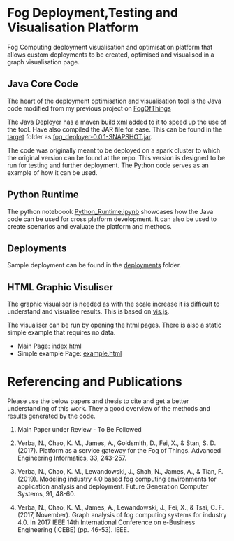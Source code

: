 # Fog Deployment,Testing and Visualisation Platform

Fog Computing deployment visualisation and optimisation platform that allows custom deployments to be created, optimised and visualised in a graph visualisation page.

## Java Core Code

The heart of the deployment optimisation and visualisation tool is the Java code modified from my previous project on [FogOfThings](https://github.com/nandor1992/FogOfThings)

The Java Deployer has a maven build xml added to it to speed up the use of the tool. Have also compiled the JAR file for ease.
This can be found in the [target](/JavaDeployer/target) folder as [fog_deployer-0.0.1-SNAPSHOT.jar](/JavaDeployer/target/fog_deployer-0.0.1-SNAPSHOT.jar).

The code was originally meant to be deployed on a spark cluster to which the original version can be found at the repo.
This version is designed to be run for testing and further deployment. The Python code serves as an example of how it can be used.

## Python Runtime

The python noteboook [Python_Runtime.ipynb](/Python_Runtime.ipynb) showcases how the Java code can be used for cross platform development. 
It can also be used to create scenarios and evaluate the platform and methods. 

## Deployments

Sample deployment can be found in the [deployments](/deployments) folder.

## HTML Graphic Visuliser

The graphic visualiser is needed as with the scale increase it is difficult to understand and visualise results. This is based on [vis.js](https://visjs.org/).

The visualiser can be run by opening the html pages. 
There is also a static simple example that requires no data.

- Main Page: [index.html](/Web/index.html)
- Simple example Page: [example.html](/Web/example.html)

# Referencing and Publications

Please use the below papers and thesis to cite and get a better understanding of this work. 
They a good overview of the methods and results generated by the code.

1. Main Paper under Review - To Be Followed

2. Verba, N., Chao, K. M., James, A., Goldsmith, D., Fei, X., & Stan, S. D. (2017). Platform as a service gateway for the Fog of Things. Advanced Engineering Informatics, 33, 243-257.

3. Verba, N., Chao, K. M., Lewandowski, J., Shah, N., James, A., & Tian, F. (2019). Modeling industry 4.0 based fog computing environments for application analysis and deployment. Future Generation Computer Systems, 91, 48-60.

4. Verba, N., Chao, K. M., James, A., Lewandowski, J., Fei, X., & Tsai, C. F. (2017, November). Graph analysis of fog computing systems for industry 4.0. In 2017 IEEE 14th International Conference on e-Business Engineering (ICEBE) (pp. 46-53). IEEE.

